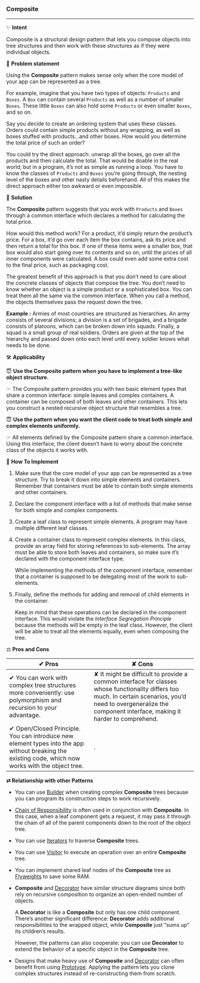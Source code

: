 ### Composite
-------------

&#10024; **Intent**

Composite is a structural design pattern that lets you compose objects into tree structures and then work with these structures as if they were individual objects.
     
&#128577; **Problem statement**

Using the **Composite** pattern makes sense only when the core model of your app can be represented as a tree.

For example, imagine that you have two types of objects: `Products` and `Boxes`. A `Box` can contain several `Products` as well as a number of smaller `Boxes`. These little `Boxes` can also hold some `Products` or even smaller `Boxes`, and so on.

Say you decide to create an ordering system that uses these classes. Orders could contain simple products without any wrapping, as well as boxes stuffed with products...and other boxes. How would you determine the total price of such an order?

You could try the direct approach: unwrap all the boxes, go over all the products and then calculate the total. That would be doable in the real world; but in a program, it’s not as simple as running a loop. You have to know the classes of `Products` and `Boxes` you’re going through, the nesting level of the boxes and other nasty details beforehand. All of this makes the direct approach either too awkward or even impossible.


&#128578; **Solution**

The **Composite** pattern suggests that you work with `Products` and `Boxes` through a common interface which declares a method for calculating the total price.


How would this method work? For a product, it’d simply return the product’s price. For a box, it’d go over each item the box contains, ask its price and then return a total for this box. If one of these items were a smaller box, that box would also start going over its contents and so on, until the prices of all inner components were calculated. A box could even add some extra cost to the final price, such as packaging cost.


The greatest benefit of this approach is that you don’t need to care about the concrete classes of objects that compose the tree. You don’t need to know whether an object is a simple product or a sophisticated box. You can treat them all the same via the common interface. When you call a method, the objects themselves pass the request down the tree.


**Example :** Armies of most countries are structured as hierarchies. An army consists of several divisions; a division is a set of brigades, and a brigade consists of platoons, which can be broken down into squads. Finally, a squad is a small group of real soldiers. Orders are given at the top of the hierarchy and passed down onto each level until every soldier knows what needs to be done.


&#128736; **Applicability**

&#128519; **Use the Composite pattern when you have to implement a tree-like object structure.**

&#9758; The Composite pattern provides you with two basic element types that share a common interface: simple leaves and complex containers. A container can be composed of both leaves and other containers. This lets you construct a nested recursive object structure that resembles a tree.

&#128519; **Use the pattern when you want the client code to treat both simple and complex elements uniformly.**

&#9758; All elements defined by the Composite pattern share a common interface. Using this interface, the client doesn’t have to worry about the concrete class of the objects it works with.



&#128221; **How To Implement**

1. Make sure that the core model of your app can be represented as a tree structure. Try to break it down into simple elements and containers. Remember that containers must be able to contain both simple elements and other containers.

2. Declare the component interface with a list of methods that make sense for both simple and complex components.

3. Create a leaf class to represent simple elements. A program may have multiple different leaf classes.

4. Create a container class to represent complex elements. In this class, provide an array field for storing references to sub-elements. The array must be able to store both leaves and containers, so make sure it’s declared with the component interface type.
  
   While implementing the methods of the component interface, remember that a container is supposed to be delegating most of the work to sub-elements.

5. Finally, define the methods for adding and removal of child elements in the container.

   Keep in mind that these operations can be declared in the component interface. This would violate the *Interface Segregation Principle* because the methods will be empty in the leaf class. However, the client will be able to treat all the elements equally, even when composing the tree.

&#9878; **Pros and Cons**

&#10004; Pros | &#10008; Cons
--------------|--------------
&#10004; You can work with complex tree structures more conveniently: use polymorphism and recursion to your advantage. | &#10008;  It might be difficult to provide a common interface for classes whose functionality differs too much. In certain scenarios, you’d need to overgeneralize the component interface, making it harder to comprehend.
&#10004; Open/Closed Principle. You can introduce new element types into the app without breaking the existing code, which now works with the object tree. | .

 
 
 
 **&#8644; Relationship with other Patterns**
 
- You can use [Builder](./Design-Patterns/Builder/builder.md) when creating complex **Composite** trees because you can program its construction steps to work recursively.

- [Chain of Responsibility](./Design-Patterns/Chain-of-Responsibility/chain_of_responsibility.md) is often used in conjunction with **Composite**. In this case, when a leaf component gets a request, it may pass it through the chain of all of the parent components down to the root of the object tree.
 
- You can use [Iterators](./Design-Patterns/Iterator/iterator.md) to traverse **Composite** trees.

- You can use [Visitor](./Design-Patterns/Visitor/visitor.md) to execute an operation over an entire **Composite** tree.

- You can implement shared leaf nodes of the **Composite** tree as [Flyweights](./Design-Patterns/Flyweight/flyweight.md) to save some RAM.
  
- **Composite** and [Decorator](./Design-Patterns/Decorator/decorator.md) have similar structure diagrams since both rely on recursive composition to organize an open-ended number of objects.
  
  A **Decorator** is like a **Composite** but only has one child component. There’s another significant difference: **Decorator** adds additional responsibilities to the wrapped object, while **Composite** just “sums up” its children’s results.

  However, the patterns can also cooperate: you can use **Decorator** to extend the behavior of a specific object in the **Composite** tree.
  
- Designs that make heavy use of **Composite** and [Decorator](./Design-Patterns/Decorator/decorator.md) can often benefit from using [Prototype](./Design-Patterns/Prototype/prototype.md). Applying the pattern lets you clone complex structures instead of re-constructing them from scratch.
